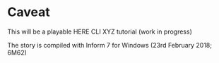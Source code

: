 # Caveat
This will be a playable HERE CLI XYZ tutorial (work in progress)


The story is compiled with Inform 7 for Windows (23rd February 2018; 6M62)
